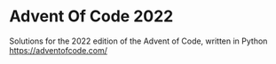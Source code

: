 # Advent Of Code 2022
Solutions for the 2022 edition of the Advent of Code, written in Python
https://adventofcode.com/
